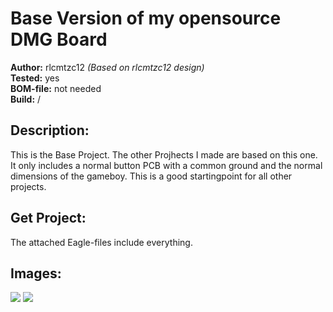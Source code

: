 # Base Version of my opensource DMG Board

**Author:** rlcmtzc12 *(Based on rlcmtzc12 design)*  
**Tested:** yes  
**BOM-file:** not needed   
**Build:** /  

## Description:

This is the Base Project. The other Projhects I made are based on this one. It only includes a normal button PCB with a common ground and the normal dimensions of the gameboy. This is a good startingpoint for all other projects.

## Get Project:
The attached Eagle-files include everything.

## Images:

![](https://github.com/rlcmtzc/OpenGBZ/blob/master/OSDMGBASE/images/opemGBZ_bottom.png)
![](https://github.com/rlcmtzc/OpenGBZ/blob/master/OSDMGBASE/images/opemGBZ_top.png)
